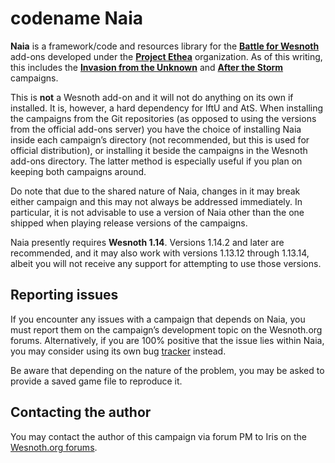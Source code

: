 codename Naia
================================================================================

**Naia** is a framework/code and resources library for the **[Battle for Wesnoth][1]**
add-ons developed under the **[Project Ethea][2]** organization. As of this writing,
this includes the **[Invasion from the Unknown][3]** and **[After the Storm][4]**
campaigns.

[1]: <https://www.wesnoth.org/>
[2]: <https://github.com/project-ethea/>
[3]: <https://github.com/project-ethea/Invasion_from_the_Unknown>
[4]: <https://github.com/project-ethea/After_the_Storm>

This is **not** a Wesnoth add-on and it will not do anything on its own if
installed. It is, however, a hard dependency for IftU and AtS. When installing
the campaigns from the Git repositories (as opposed to using the versions from
the official add-ons server) you have the choice of installing Naia inside each
campaign’s directory (not recommended, but this is used for official
distribution), or installing it beside the campaigns in the Wesnoth add-ons
directory. The latter method is especially useful if you plan on keeping both
campaigns around.

Do note that due to the shared nature of Naia, changes in it may break either
campaign and this may not always be addressed immediately. In particular, it is
not advisable to use a version of Naia other than the one shipped when playing
release versions of the campaigns.

Naia presently requires **Wesnoth 1.14**. Versions 1.14.2 and later are
recommended, and it may also work with versions 1.13.12 through 1.13.14, albeit
you will not receive any support for attempting to use those versions.


Reporting issues
--------------------------------------------------------------------------------

If you encounter any issues with a campaign that depends on Naia, you must
report them on the campaign’s development topic on the Wesnoth.org forums.
Alternatively, if you are 100% positive that the issue lies within Naia, you
may consider using its own bug [tracker][5] instead.

[5]: <https://github.com/project-ethea/Naia/issues>

Be aware that depending on the nature of the problem, you may be asked to
provide a saved game file to reproduce it.


Contacting the author
--------------------------------------------------------------------------------

You may contact the author of this campaign via forum PM to Iris on the
[Wesnoth.org forums][6].

[6]: <https://forums.wesnoth.org/>
